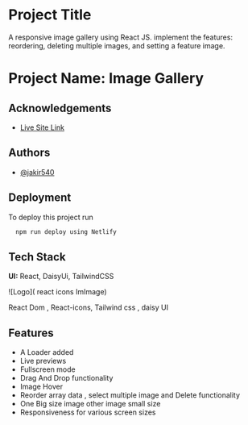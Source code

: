 
# Project Title

A responsive image gallery using React JS. implement the features: reordering, deleting multiple images, and setting a feature image.
# Project Name: Image Gallery 



## Acknowledgements

 - [Live Site Link](https://image-gallery-540.netlify.app/)


## Authors

- [@jakir540](https://github.com/jakir540)


## Deployment

To deploy this project run

```bash
  npm run deploy using Netlify 
```

## Tech Stack

**UI:** React, DaisyUi, TailwindCSS





![Logo]( react icons ImImage)

React Dom , React-icons, Tailwind css , daisy UI
## Features

- A Loader added
- Live previews
- Fullscreen mode
- Drag And Drop functionality
- Image Hover 
- Reorder array data , select multiple image and Delete functionality
- One Big size image other image small size
- Responsiveness for various screen sizes


